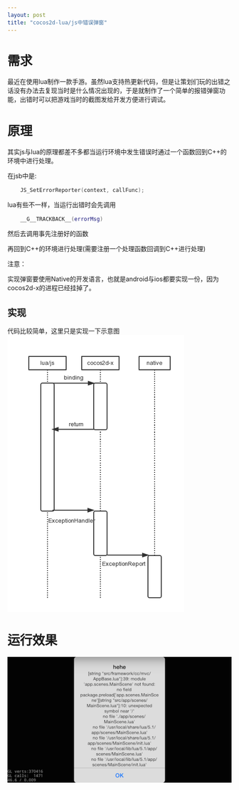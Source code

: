 ```yaml
---
layout: post
title: "cocos2d-lua/js中错误弹窗"
---
```


# 需求
最近在使用lua制作一款手游。虽然lua支持热更新代码，但是让策划们玩的出错之话没有办法去复现当时是什么情况出现的，于是就制作了一个简单的报错弹窗功能，出错时可以把游戏当时的截图发给开发方便进行调试。

# 原理
其实js与lua的原理都差不多都当运行环境中发生错误时通过一个函数回到C++的环境中进行处理。

在jsb中是:

``` cpp
	JS_SetErrorReporter(context, callFunc);
```

lua有些不一样，当运行出错时会先调用

``` lua
	__G__TRACKBACK__(errorMsg)
```

然后去调用事先注册好的函数

再回到C++的环境进行处理(需要注册一个处理函数回调到C++进行处理)

注意：

实现弹窗要使用Native的开发语言，也就是android与ios都要实现一份，因为cocos2d-x的进程已经挂掉了。

## 实现

代码比较简单，这里只是实现一下示意图
<img style="margin-left:0" src="/img/ExceptionHandler.png"/>

# 运行效果

<img style="margin-left:0" src="/img/ExceptHandleResult.png"/>
